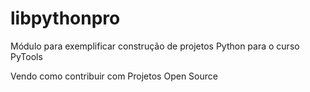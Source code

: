 # libpythonpro
Módulo para exemplificar construção de projetos Python para o curso PyTools

Vendo como contribuir com Projetos Open Source